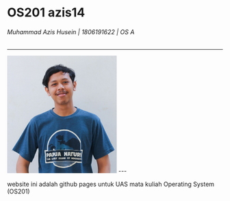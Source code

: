 # OS201 azis14
###### Muhammad Azis Husein | 1806191622 | OS A

---
<img src="foto_saya_cropped.jpg" width="256">
---

website ini adalah github pages untuk UAS mata kuliah Operating System (OS201)
